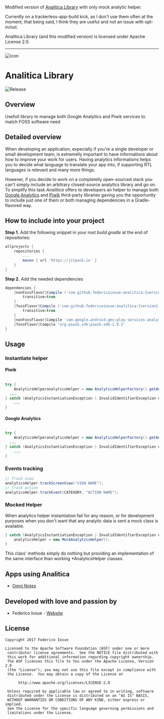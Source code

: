 Modified version of [Analitica Library](https://github.com/federicoiosue/analitica) with only mock analytic helper.

Currently on a trackerless-app-build kick, as I don't use them often at the moment; that being said, I think they are useful and not an issue with opt-in/out.

Analitica Library (and this modified version) is licensed under Apache License 2.0.

---

 ![icon](icon.png) 

# Analitica Library

![Release](https://jitpack.io/v/federicoiosue/analitica.svg)

## Overview

Usefull library to manage both Google Analytics and Piwik services to match FOSS software need

## Detailed overview

When developing an application, expecially if you're a single developer or small development team, is extremelly important to have informations about how to improve your work for users. Having analytics informations helps you to decide what language to translate your app into, if supporting RTL languages is relevant and many more things.

However, if you decide to work on a completelly open-sourced stack you can't simply include an arbitrary closed-source analytics library and go on. 
To simplify this task *Analitica* offers to developers an helper to manage both [Google Analytics](https://www.google.it/intl/it/analytics/) and [Piwik](https://piwik.org/) third-party libraries gaving you the opportunity to include just one of them or both managing dependencies in a Gradle-flavored way.

## How to include into your project

**Step 1.** Add the following snippet in your root *build.gradle* at the end of repositories:

```groovy
allprojects {
	repositories {
		...
		maven { url 'https://jitpack.io' }
	}
}
```

**Step 2.** Add the needed dependencies

```groovy
dependencies {
	{nonFossFlavor}Compile ('com.github.federicoiosue:analitica:{version}:googleAnalyticsRelease@aar'){
        transitive=true
    }
	{fossFlavor}Compile ('com.github.federicoiosue:analitica:{version}:piwikRelease@aar'){
        transitive=true
    }
    {nonFossFlavor}Compile 'com.google.android.gms:play-services-analytics:10.0.1'
    {fossFlavor}Compile 'org.piwik.sdk:piwik-sdk:1.0.2'
}
```

## Usage

### Instantiate helper

#### Piwik

```java

try {
	AnalyticsHelperanalyticsHelper = new AnalyticsHelperFactory().getAnalyticsHelper(context, true, PIWIK_URL, APPLICATION_ID);
  ...
} catch (AnalyticsInstantiationException | InvalidIdentifierException e) {
	...
}
```

#### Google Analytics

```java

try {
	AnalyticsHelperanalyticsHelper = new AnalyticsHelperFactory().getAnalyticsHelper(context, true, TRACKING_ID);
  ...
} catch (AnalyticsInstantiationException | InvalidIdentifierException e) {
	...
}
```

### Events tracking

```java
// Track view
analyticsHelper.trackScreenView("VIEW NAME");
// Track action
analyticsHelper.trackEvent(CATEGORY, "ACTION NAME");
```

### Mocked Helper

When analytics helper instantiation fail for any reason, or for development purposes when you don't want that any analytic data is sent a mock class is available.

```java
} catch (AnalyticsInstantiationException | InvalidIdentifierException e) {
	analyticsHelper = new MockAnalyticsHelper();
}
```

This class' methods simply do nothing but providing an implementation of the same interface than working *AnalyticsHelper classes.

## Apps using Analitica

- [Omni Notes](https://github.com/federicoiosue/Omni-Notes)

## Developed with love and passion by

- Federico Iosue - [Website](http://www.iosue.it/federico)

## License

```
Copyright 2017 Federico Iosue
```

```
Licensed to the Apache Software Foundation (ASF) under one or more
 contributor license agreements.  See the NOTICE file distributed with
 this work for additional information regarding copyright ownership.
 The ASF licenses this file to You under the Apache License, Version 2.0
 (the "License"); you may not use this file except in compliance with
 the License.  You may obtain a copy of the License at

      http://www.apache.org/licenses/LICENSE-2.0

 Unless required by applicable law or agreed to in writing, software
 distributed under the License is distributed on an "AS IS" BASIS,
 WITHOUT WARRANTIES OR CONDITIONS OF ANY KIND, either express or implied.
 See the License for the specific language governing permissions and
 limitations under the License.
```

